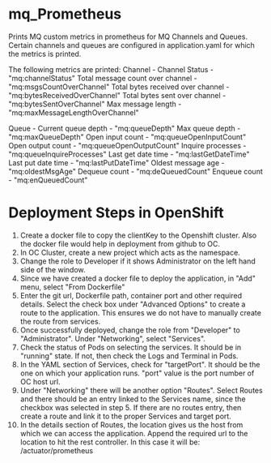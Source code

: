 # mq_Prometheus
Prints MQ custom metrics in prometheus for MQ Channels and Queues.
Certain channels and queues are configured in application.yaml for which the metrics is printed.

The following metrics are printed:
Channel - 
    Channel Status - "mq:channelStatus"
    Total message count over channel - "mq:msgsCountOverChannel"
    Total bytes received over channel - "mq:bytesReceivedOverChannel"
    Total bytes sent over channel - "mq:bytesSentOverChannel"
    Max message length - "mq:maxMessageLengthOverChannel"

Queue -
    Current queue depth - "mq:queueDepth"
    Max queue depth - "mq:maxQueueDepth"
    Open input count - "mq:queueOpenInputCount"
    Open output count - "mq:queueOpenOutputCount"
    Inquire processes - "mq:queueInquireProcesses"
    Last get date time - "mq:lastGetDateTime"
    Last put date time - "mq:lastPutDateTime"
    Oldest message age - "mq:oldestMsgAge"
    Dequeue count - "mq:deQueuedCount"
    Enqueue count - "mq:enQueuedCount"

# Deployment Steps in OpenShift
1) Create a docker file to copy the clientKey to the Openshift cluster. Also the docker file would help in deployment from github to OC.
2) In OC Cluster, create a new project which acts as the namespace.
3) Change the role to Developer if it shows Administrator on the left hand side of the window.
4) Since we have created a docker file to deploy the application, in "Add" menu, select "From Dockerfile"
5) Enter the git url, Dockerfile path, container port and other required details. Select the check box under "Advanced Options" to create a route to the application. This ensures we do not have to manually create the route from services.
6) Once successfully deployed, change the role from "Developer" to "Administrator". Under "Networking", select "Services".
7) Check the status of Pods on selecting the services. It should be in "running" state. If not, then check the Logs and Terminal in Pods.
8) In the YAML section of Services, check for "targetPort". It should be the one on which your application runs. "port" value is the port number of OC host url.
8) Under "Networking" there will be another option "Routes". Select Routes and there should be an entry linked to the Services name, since the checkbox was selected in step 5.
If there are no routes entry, then create a route and link it to the proper Services and target port.
9) In the details section of Routes, the location gives us the host from which we can access the application. Append the required url to the location to hit the rest controller.
In this case it will be: <location url>/actuator/prometheus
